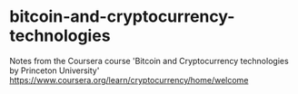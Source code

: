 # bitcoin-and-cryptocurrency-technologies  

Notes from the Coursera course 'Bitcoin and Cryptocurrency technologies by Princeton University'  
https://www.coursera.org/learn/cryptocurrency/home/welcome
